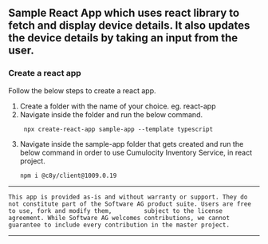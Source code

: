 
 ## Sample React App which uses react library to fetch and display device details. It also updates the device details by taking an input from the user.

### Create a react app
Follow the below steps to create a react app.

1.  Create a folder with the name of your choice. eg. react-app
2. Navigate inside the folder and run the below command.
    ```
     npx create-react-app sample-app --template typescript
     ```
 3. Navigate inside the sample-app folder that gets created and run the below command in order to use Cumulocity Inventory Service, in react project.
      ```
    npm i @c8y/client@1009.0.19
    ```
    
    
   ---
    This app is provided as-is and without warranty or support. They do not constitute part of the Software AG product suite. Users are free to use, fork and modify them,         subject to the license agreement. While Software AG welcomes contributions, we cannot guarantee to include every contribution in the master project.
    
  ---
